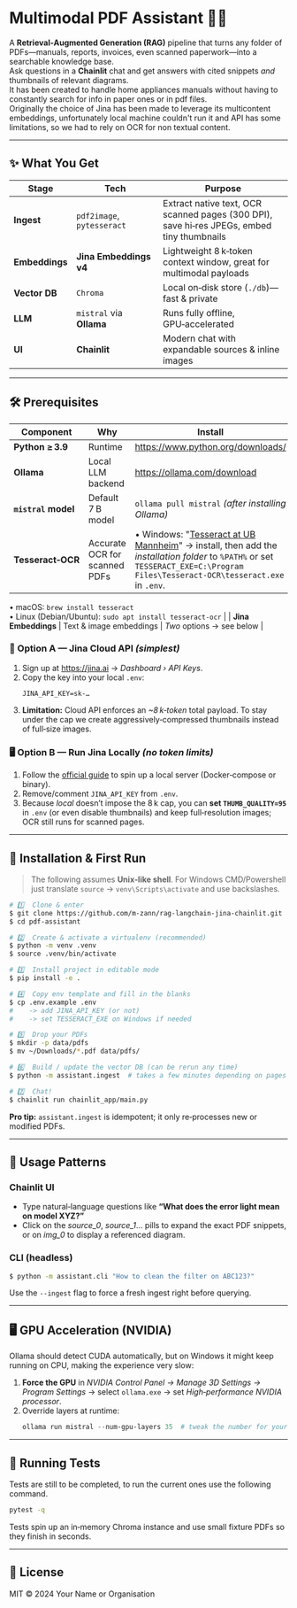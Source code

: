 # Multimodal PDF Assistant 📄🤖

A **Retrieval‑Augmented Generation (RAG)** pipeline that turns any folder of PDFs—manuals, reports, invoices, even scanned paperwork—into a searchable knowledge base.  
Ask questions in a **Chainlit** chat and get answers with cited snippets *and* thumbnails of relevant diagrams.  
It has been created to handle home appliances manuals without having to constantly search for info in paper ones or in pdf files.  
Originally the choice of Jina has been made to leverage its multicontent embeddings, unfortunately local machine couldn't run it and API has some limitations, so we had to rely on OCR for non textual content.

---

## ✨  What You Get

| Stage | Tech | Purpose |
|-------|------|---------|
| **Ingest** | `pdf2image`, `pytesseract` | Extract native text, OCR scanned pages (300 DPI), save hi‑res JPEGs, embed tiny thumbnails |
| **Embeddings** | **Jina Embeddings v4** | Lightweight 8 k‑token context window, great for multimodal payloads |
| **Vector DB** | `Chroma` | Local on‑disk store (`./db`)—fast & private |
| **LLM** | `mistral` via **Ollama** | Runs fully offline, GPU‑accelerated |
| **UI** | **Chainlit** | Modern chat with expandable sources & inline images |

---

## 🛠  Prerequisites

| Component | Why | Install |
|-----------|-----|---------|
| **Python ≥ 3.9** | Runtime | <https://www.python.org/downloads/> |
| **Ollama** | Local LLM backend | <https://ollama.com/download>
| **`mistral` model** | Default 7 B model | `ollama pull mistral` *(after installing Ollama)* |
| **Tesseract‑OCR** | Accurate OCR for scanned PDFs | • Windows: "[Tesseract at UB Mannheim](https://github.com/UB-Mannheim/tesseract/wiki)" → install, then add the *installation folder* to `%PATH%` or set `TESSERACT_EXE=C:\Program Files\Tesseract-OCR\tesseract.exe` in `.env`.  
• macOS: `brew install tesseract`  
• Linux (Debian/Ubuntu): `sudo apt install tesseract-ocr` |
| **Jina Embeddings** | Text & image embeddings | *Two* options → see below |

### 🔑  Option A — Jina Cloud API  *(simplest)*
1. Sign up at <https://jina.ai> → *Dashboard › API Keys*.
2. Copy the key into your local `.env`:
   ```env
   JINA_API_KEY=sk-…
   ```
3. **Limitation:** Cloud API enforces an *~8 k‑token* total payload. To stay under the cap we create aggressively‑compressed thumbnails instead of full‑size images.

### 🖥️  Option B — Run Jina Locally *(no token limits)*
1. Follow the [official guide](https://github.com/jina-ai/embeddings) to spin up a local server (Docker‑compose or binary).
2. Remove/comment `JINA_API_KEY` from `.env`.
3. Because *local* doesn’t impose the 8 k cap, you can **set `THUMB_QUALITY=95`** in `.env` (or even disable thumbnails) and keep full‑resolution images; OCR still runs for scanned pages.

---

## 🚀  Installation & First Run

> The following assumes **Unix‑like shell**. For Windows CMD/Powershell just translate `source` → `venv\Scripts\activate` and use backslashes.

```bash
# 1️⃣  Clone & enter
$ git clone https://github.com/m-zann/rag-langchain-jina-chainlit.git
$ cd pdf‑assistant

# 2️⃣  Create & activate a virtualenv (recommended)
$ python -m venv .venv
$ source .venv/bin/activate

# 3️⃣  Install project in editable mode
$ pip install -e .

# 4️⃣  Copy env template and fill in the blanks
$ cp .env.example .env
#    -> add JINA_API_KEY (or not)
#    -> set TESSERACT_EXE on Windows if needed

# 5️⃣  Drop your PDFs
$ mkdir -p data/pdfs
$ mv ~/Downloads/*.pdf data/pdfs/

# 6️⃣  Build / update the vector DB (can be rerun any time)
$ python -m assistant.ingest  # takes a few minutes depending on pages

# 7️⃣  Chat!
$ chainlit run chainlit_app/main.py
```

**Pro tip:** `assistant.ingest` is idempotent; it only re‑processes new or modified PDFs.

---

## 💬  Usage Patterns

### Chainlit UI
* Type natural‑language questions like **“What does the error light mean on model XYZ?”**  
* Click on the *source_0*, *source_1*… pills to expand the exact PDF snippets, or on *img_0* to display a referenced diagram.

### CLI (headless)
```bash
$ python -m assistant.cli "How to clean the filter on ABC123?"
```
Use the `--ingest` flag to force a fresh ingest right before querying.

---

## 🖥️  GPU Acceleration (NVIDIA)

Ollama should detect CUDA automatically, but on Windows it might keep running on CPU, making the experience very slow:

1. **Force the GPU** in *NVIDIA Control Panel → Manage 3D Settings → Program Settings* → select `ollama.exe` → set *High‑performance NVIDIA processor*.
2. Override layers at runtime:
   ```powershell
   ollama run mistral --num-gpu-layers 35  # tweak the number for your VRAM
   ```

---

## 🧪  Running Tests

Tests are still to be completed, to run the current ones use the following command.

```bash
pytest -q
```

Tests spin up an in‑memory Chroma instance and use small fixture PDFs so they finish in seconds.

---

## 📜  License

MIT © 2024 Your Name or Organisation

